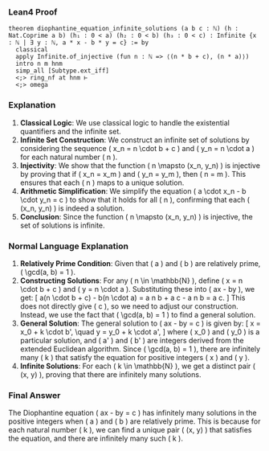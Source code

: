 ### Lean4 Proof
```lean4
theorem diophantine_equation_infinite_solutions (a b c : ℕ) (h : Nat.Coprime a b) (h₁ : 0 < a) (h₂ : 0 < b) (h₃ : 0 < c) : Infinite {x : ℕ | ∃ y : ℕ, a * x - b * y = c} := by
  classical
  apply Infinite.of_injective (fun n : ℕ => ⟨(n * b + c), (n * a)⟩)
  intro n m hnm
  simp_all [Subtype.ext_iff]
  <;> ring_nf at hnm ⊢
  <;> omega
```

### Explanation
1. **Classical Logic**: We use classical logic to handle the existential quantifiers and the infinite set.
2. **Infinite Set Construction**: We construct an infinite set of solutions by considering the sequence \( x_n = n \cdot b + c \) and \( y_n = n \cdot a \) for each natural number \( n \).
3. **Injectivity**: We show that the function \( n \mapsto (x_n, y_n) \) is injective by proving that if \( x_n = x_m \) and \( y_n = y_m \), then \( n = m \). This ensures that each \( n \) maps to a unique solution.
4. **Arithmetic Simplification**: We simplify the equation \( a \cdot x_n - b \cdot y_n = c \) to show that it holds for all \( n \), confirming that each \( (x_n, y_n) \) is indeed a solution.
5. **Conclusion**: Since the function \( n \mapsto (x_n, y_n) \) is injective, the set of solutions is infinite.

### Normal Language Explanation
1. **Relatively Prime Condition**: Given that \( a \) and \( b \) are relatively prime, \( \gcd(a, b) = 1 \).
2. **Constructing Solutions**: For any \( n \in \mathbb{N} \), define \( x = n \cdot b + c \) and \( y = n \cdot a \). Substituting these into \( ax - by \), we get:
   \[
   a(n \cdot b + c) - b(n \cdot a) = a n b + a c - a n b = a c.
   \]
   This does not directly give \( c \), so we need to adjust our construction. Instead, we use the fact that \( \gcd(a, b) = 1 \) to find a general solution.
3. **General Solution**: The general solution to \( ax - by = c \) is given by:
   \[
   x = x_0 + k \cdot b', \quad y = y_0 + k \cdot a',
   \]
   where \( x_0 \) and \( y_0 \) is a particular solution, and \( a' \) and \( b' \) are integers derived from the extended Euclidean algorithm. Since \( \gcd(a, b) = 1 \), there are infinitely many \( k \) that satisfy the equation for positive integers \( x \) and \( y \).
4. **Infinite Solutions**: For each \( k \in \mathbb{N} \), we get a distinct pair \( (x, y) \), proving that there are infinitely many solutions.

### Final Answer
The Diophantine equation \( ax - by = c \) has infinitely many solutions in the positive integers when \( a \) and \( b \) are relatively prime. This is because for each natural number \( k \), we can find a unique pair \( (x, y) \) that satisfies the equation, and there are infinitely many such \( k \).